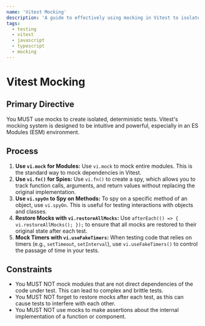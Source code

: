 ```yaml
---
name: 'Vitest Mocking'
description: 'A guide to effectively using mocking in Vitest to isolate components and functions for focused testing.'
tags:
  - testing
  - vitest
  - javascript
  - typescript
  - mocking
---
```


# Vitest Mocking

## Primary Directive

You MUST use mocks to create isolated, deterministic tests. Vitest's mocking system is designed to be intuitive and powerful, especially in an ES Modules (ESM) environment.

## Process

1.  **Use `vi.mock` for Modules:** Use `vi.mock` to mock entire modules. This is the standard way to mock dependencies in Vitest.
2.  **Use `vi.fn()` for Spies:** Use `vi.fn()` to create a spy, which allows you to track function calls, arguments, and return values without replacing the original implementation.
3.  **Use `vi.spyOn` to Spy on Methods:** To spy on a specific method of an object, use `vi.spyOn`. This is useful for testing interactions with objects and classes.
4.  **Restore Mocks with `vi.restoreAllMocks`:** Use `afterEach(() => { vi.restoreAllMocks(); });` to ensure that all mocks are restored to their original state after each test.
5.  **Mock Timers with `vi.useFakeTimers`:** When testing code that relies on timers (e.g., `setTimeout`, `setInterval`), use `vi.useFakeTimers()` to control the passage of time in your tests.

## Constraints

- You MUST NOT mock modules that are not direct dependencies of the code under test. This can lead to complex and brittle tests.
- You MUST NOT forget to restore mocks after each test, as this can cause tests to interfere with each other.
- You MUST NOT use mocks to make assertions about the internal implementation of a function or component.
